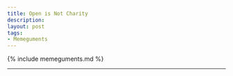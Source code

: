 ```yaml
---
title: Open is Not Charity
description:
layout: post
tags:
- Memeguments
---
```


{% include memeguments.md %}

---

<!-- Willful ignorance of likely beneficiaries. -->

<!-- Free meals don't make your kitchen a soup kitchen. -->
